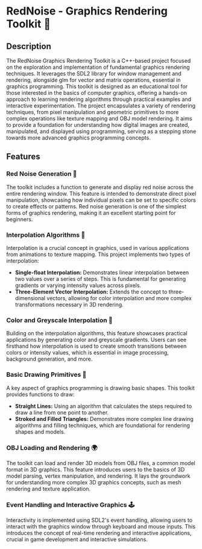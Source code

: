 # RedNoise - Graphics Rendering Toolkit 🎨 

## Description

The RedNoise Graphics Rendering Toolkit is a C++-based project focused on the exploration and implementation of fundamental graphics rendering techniques. It leverages the SDL2 library for window management and rendering, alongside glm for vector and matrix operations, essential in graphics programming. This toolkit is designed as an educational tool for those interested in the basics of computer graphics, offering a hands-on approach to learning rendering algorithms through practical examples and interactive experimentation. The project encapsulates a variety of rendering techniques, from pixel manipulation and geometric primitives to more complex operations like texture mapping and OBJ model rendering. It aims to provide a foundation for understanding how digital images are created, manipulated, and displayed using programming, serving as a stepping stone towards more advanced graphics programming concepts.

## Features

### Red Noise Generation 🌟

The toolkit includes a function to generate and display red noise across the entire rendering window. This feature is intended to demonstrate direct pixel manipulation, showcasing how individual pixels can be set to specific colors to create effects or patterns. Red noise generation is one of the simplest forms of graphics rendering, making it an excellent starting point for beginners.

### Interpolation Algorithms 📏

Interpolation is a crucial concept in graphics, used in various applications from animations to texture mapping. This project implements two types of interpolation:

- **Single-float Interpolation:** Demonstrates linear interpolation between two values over a series of steps. This is fundamental for generating gradients or varying intensity values across pixels.
- **Three-Element Vector Interpolation:** Extends the concept to three-dimensional vectors, allowing for color interpolation and more complex transformations necessary in 3D rendering.

### Color and Greyscale Interpolation 🌈

Building on the interpolation algorithms, this feature showcases practical applications by generating color and greyscale gradients. Users can see firsthand how interpolation is used to create smooth transitions between colors or intensity values, which is essential in image processing, background generation, and more.

### Basic Drawing Primitives 📐

A key aspect of graphics programming is drawing basic shapes. This toolkit provides functions to draw:

- **Straight Lines:** Using an algorithm that calculates the steps required to draw a line from one point to another.
- **Stroked and Filled Triangles:** Demonstrates more complex line drawing algorithms and filling techniques, which are foundational for rendering shapes and models.

### OBJ Loading and Rendering 🌍

The toolkit can load and render 3D models from OBJ files, a common model format in 3D graphics. This feature introduces users to the basics of 3D model parsing, vertex manipulation, and rendering. It lays the groundwork for understanding more complex 3D graphics concepts, such as mesh rendering and texture application.

### Event Handling and Interactive Graphics 🕹️

Interactivity is implemented using SDL2's event handling, allowing users to interact with the graphics window through keyboard and mouse inputs. This introduces the concept of real-time rendering and interactive applications, crucial in game development and interactive simulations.


